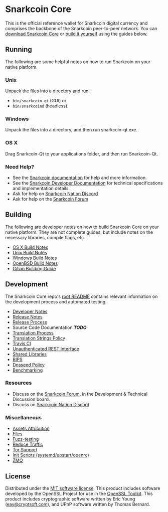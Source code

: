 Snarkcoin Core
==========

This is the official reference wallet for Snarkcoin digital currency and comprises the backbone of the Snarkcoin peer-to-peer network. You can [download Snarkcoin Core](https://www.snarkcoin.org/downloads/) or [build it yourself](#building) using the guides below.

Running
---------------------
The following are some helpful notes on how to run Snarkcoin on your native platform.

### Unix

Unpack the files into a directory and run:

- `bin/snarkcoin-qt` (GUI) or
- `bin/snarkcoind` (headless)

### Windows

Unpack the files into a directory, and then run snarkcoin-qt.exe.

### OS X

Drag Snarkcoin-Qt to your applications folder, and then run Snarkcoin-Qt.

### Need Help?

* See the [Snarkcoin documentation](https://docs.snarkcoin.org)
for help and more information.
* See the [Snarkcoin Developer Documentation](https://snarkcoin-docs.github.io/) 
for technical specifications and implementation details.
* Ask for help on [Snarkcoin Nation Discord](http://snarkcoinchat.org)
* Ask for help on the [Snarkcoin Forum](https://snarkcoin.org/forum)

Building
---------------------
The following are developer notes on how to build Snarkcoin Core on your native platform. They are not complete guides, but include notes on the necessary libraries, compile flags, etc.

- [OS X Build Notes](build-osx.md)
- [Unix Build Notes](build-unix.md)
- [Windows Build Notes](build-windows.md)
- [OpenBSD Build Notes](build-openbsd.md)
- [Gitian Building Guide](gitian-building.md)

Development
---------------------
The Snarkcoin Core repo's [root README](/README.md) contains relevant information on the development process and automated testing.

- [Developer Notes](developer-notes.md)
- [Release Notes](release-notes.md)
- [Release Process](release-process.md)
- Source Code Documentation ***TODO***
- [Translation Process](translation_process.md)
- [Translation Strings Policy](translation_strings_policy.md)
- [Travis CI](travis-ci.md)
- [Unauthenticated REST Interface](REST-interface.md)
- [Shared Libraries](shared-libraries.md)
- [BIPS](bips.md)
- [Dnsseed Policy](dnsseed-policy.md)
- [Benchmarking](benchmarking.md)

### Resources
* Discuss on the [Snarkcoin Forum](https://snarkcoin.org/forum), in the Development & Technical Discussion board.
* Discuss on [Snarkcoin Nation Discord](http://snarkcoinchat.org)

### Miscellaneous
- [Assets Attribution](assets-attribution.md)
- [Files](files.md)
- [Fuzz-testing](fuzzing.md)
- [Reduce Traffic](reduce-traffic.md)
- [Tor Support](tor.md)
- [Init Scripts (systemd/upstart/openrc)](init.md)
- [ZMQ](zmq.md)

License
---------------------
Distributed under the [MIT software license](/COPYING).
This product includes software developed by the OpenSSL Project for use in the [OpenSSL Toolkit](https://www.openssl.org/). This product includes
cryptographic software written by Eric Young ([eay@cryptsoft.com](mailto:eay@cryptsoft.com)), and UPnP software written by Thomas Bernard.
